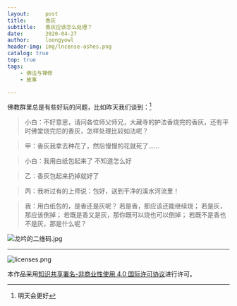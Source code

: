 ```yaml
---
layout:     post
title:      香灰
subtitle:   香灰应该怎么处理？
date:       2020-04-27
author:     loongyowl
header-img: img/lncense-ashes.png
catalog: true
top: true
tags:
    - 佛法与禅修
    - 故事

---
```


佛教群里总是有些好玩的问题，比如昨天我们谈到：[^1]

> 小白：不好意思，请问各位师父师兄，大藏寺的护法香烧完的香灰，还有平时佛堂烧完后的香灰，怎样处理比较如法呢？

> 甲：香灰我拿去种花了，然后慢慢的花就死了……

> 小白：我用白纸包起来了 不知道怎么好

> 乙：香灰包起来扔掉就好了

> 丙：我听过有的上师说：包好，送到干净的溪水河流里！

> 我：用白纸包的，是香还是灰呢？
> 若是香，那应该还能继续烧；
> 若是灰，那应该倒掉；
> 若既是香又是灰，那你既可以烧也可以倒掉；
> 若既不是香也不是灰，那是什么呢？



![龙吟的二维码.jpg](https://wg.isdot.net/api/un/img?key=user-upload/12123870/c93f436334fef4a1.jpg)



------



![licenses.png](https://wg.isdot.net/api/un/img?key=user-upload/12123870/d07ca65285ba7ca1.png)

本作品采用[知识共享署名-非商业性使用 4.0 国际许可协议](http://creativecommons.org/licenses/by-nc/4.0/)进行许可。



[^1]:明天会更好